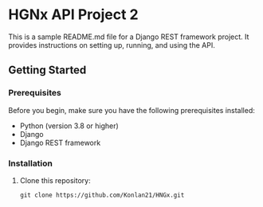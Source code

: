# HGNx API Project 2

This is a sample README.md file for a Django REST framework project. It provides instructions on setting up, running, and using the API.

## Getting Started

### Prerequisites

Before you begin, make sure you have the following prerequisites installed:

- Python (version 3.8 or higher)
- Django
- Django REST framework

### Installation

1. Clone this repository:

   ```shell
   git clone https://github.com/Konlan21/HNGx.git
